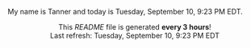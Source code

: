 My name is Tanner and today is Tuesday, September 10, 9:23 PM EDT.

<p align="center">This <i>README</i> file is generated <b>every 3 hours</b>!</br>Last refresh: Tuesday, September 10, 9:23 PM EDT<br /></p>
